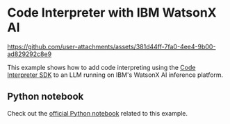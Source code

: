 # Code Interpreter with IBM WatsonX AI

https://github.com/user-attachments/assets/381d44ff-7fa0-4ee4-9b00-ad829292c8e9

This example shows how to add code interpreting using the [Code Interpreter SDK](https://github.com/e2b-dev/code-interpreter) to an LLM running on IBM's WatsonX AI inference platform.

## Python notebook
Check out the [official Python notebook](./granite_code_interpreter_py.ipynb) related to this example.
